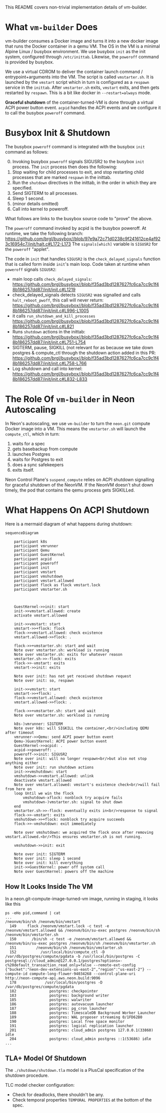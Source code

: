 This README covers non-trivial implementation details of vm-builder.

What `vm-builder` Does
======================

vm-builder consumes a Docker image and turns it into a new docker image that runs the Docker container in a qemu VM.
The OS in the VM is a minimal Alpine Linux / busybox environment.
We use busybox `init` as the init system, configured through `/etc/inittab`.
Likewise, the `poweroff` command is provided by busybox.

We use a virtual CDROM to deliver the container launch command / entrypoint+arguments into the VM.
The script is called `vmstarter.sh`.
It is launched by the `vmstart` script which in turn is configured as a `respawn` service in the `inittab`.
After `vmstarter.sh` exits, `vmstart` exits, and then gets restarted by `respawn`.
This is a bit like docker in `--restart=always` mode.

**Graceful shutdown** of the container-turned-VM is done through a virtual ACPI power button event.
`acpid` handles the ACPI events and we configure it to call the busybox `poweroff` command.

Busybox Init & Shutdown
=======================

The busybox `poweroff` command is integrated with the busybox `init` command as follows:

0. Invoking busybox `poweroff` signals SIGUSR2 to the busybox `init` process.
   The `init` process then does the following:
1. Stop waiting for child processes to exit, and stop restarting child
   processes that are marked `respawn` in the inittab.
2. Run the `shutdown` directives in the inittab, in the order
   in which they are specified.
3. Send SIGTERM to all processes.
4. Sleep 1 second.
5. (minor details omitted)
6. Call into kernel to poweroff.

What follows are links to the busybox source code to "prove" the above.

The `poweroff` command invoked by acpid is the busybox poweroff.
At runtime, we take the following branch:
https://github.com/brgl/busybox//blob/97e9a72c71d0238c9f241612ce4af923c16954c7/init/halt.c#L172-L173
The `signals[which]` variable is `SIGUSR2` for the `poweroff` "applet".

The code in `init` that handles `SIGUSR2` is the `check_delayed_signals` function that is called form inside `init`'s main loop.
Code taken at runtime when `poweroff` signals `SIGUSR2`:

* main loop calls `check_delayed_signals`: https://github.com/brgl/busybox//blob/f35ad3bd1287627fc6ca7cc9c1f48b186257dd87/init/init.c#L1219
* check_delayed_signals detects `SIGUSR2` was signalled and calls `halt_reboot_pwoff`, this call will never return: https://github.com/brgl/busybox//blob/f35ad3bd1287627fc6ca7cc9c1f48b186257dd87/init/init.c#L996-L1005
* it calls `run_shutdown_and_kill_processes` https://github.com/brgl/busybox//blob/f35ad3bd1287627fc6ca7cc9c1f48b186257dd87/init/init.c#L821
* Runs `shutdown` actions in the inittab: https://github.com/brgl/busybox//blob/f35ad3bd1287627fc6ca7cc9c1f48b186257dd87/init/init.c#L751-L754
* SIGTERM, pause, SIGKILL (not relevant for as because we take down postgres & compute_ctl through the shutdown action added in this PR: https://github.com/brgl/busybox//blob/f35ad3bd1287627fc6ca7cc9c1f48b186257dd87/init/init.c#L758-L766
* Log shutdown and call into kernel: https://github.com/brgl/busybox//blob/f35ad3bd1287627fc6ca7cc9c1f48b186257dd87/init/init.c#L832-L833


The Role Of `vm-builder` in Neon Autoscaling
============================================

In Neon's autoscaling, we use `vm-builder` to turn the `neon.git` compute Docker image into a VM.
This means the `vmstarter.sh` will launch the `compute_ctl`, which in turn:
1. waits for a spec
2. gets basebackup from compute
3. launches Postgres
4. waits for Postgres to exit
5. does a sync safekeepers
6. exits itself.

Neon Control Plane's `suspend_compute` relies on ACPI shutdown
signalling for graceful shutdown of the NeonVM.
If the NeonVM doesn't shut down timely, the pod that contains
the qemu process gets SIGKILLed.

What Happens On ACPI Shutdown
=============================

Here is a mermaid diagram of what happens during shutdown:


```mermaid
sequenceDiagram

    participant k8s
    participant vmrunner
    participant Qemu
    participant GuestKernel
    participant acpid
    participant poweroff
    participant init
    participant vmstart
    participant vmshutdown
    participant vmstart.allowed
    participant flock as flock vmstart.lock
    participant vmstarter.sh



    GuestKernel->>init: start
    init->>vmstart.allowed: create
    activate vmstart.allowed

    init->>vmstart: start
    vmstart->>+flock: flock
    flock->>vmstart.allowed: check existence
    vmstart.allowed->>flock: .

    flock->>+vmstarter.sh: start and wait
    Note over vmstarter.sh: workload is running
    Note over vmstarter.sh: exits for whatever reason
    vmstarter.sh->>-flock: exits
    flock->>-vmstart: exits
    vmstart->>init: exits

    Note over init: has not yet received shutdown request
    Note over init: so, respawn

    init->>vmstart: start
    vmstart->>+flock: .
    flock->>vmstart.allowed: check existence
    vmstart.allowed->>flock: .

    flock->>+vmstarter.sh: start and wait
    Note over vmstarter.sh: workload is running

    k8s-)vmrunner: SIGTERM
    Note over k8s: will SIGKILL the container,<br/>including QEMU after timeout
    vmrunner->>Qemu: send ACPI power button event
    Qemu-)GuestKernel: ACPI power button event
    GuestKernel->>acpid: .
    acpid->>poweroff: .
    poweroff->>init: SIGUSR2
    Note over init: will no longer respawn<br/>but also not stop anything either
    Note over init: run shutdown actions
    init->>vmshutdown: start
    vmshutdown->>vmstart.allowed: unlink
    deactivate vmstart.allowed
    Note over vmstart.allowed: vmstart's existence check<br/>will fail from here on
    loop Until we win the flock
        vmshutdown-xflock: nonblock try acquire fails
        vmshutdown-)vmstarter.sh: signal to shut down
    end
    vmstarter.sh->>-flock: eventually exits in<br/>response to signal
    flock->>-vmstart: exits
    vmshutdown->>+flock: nonblock try acquire succeeds
    flock->>-vmshutdown: exit immediately

    Note over vmshutdown: we acquired the flock once after removing vmstart.allowed.<br/>This ensures vmstarter.sh is not running.

    vmshutdown->>init: exit

    Note over init: SIGTERM
    Note over init: sleep 1 second
    Note over init: kill everything
    init->>GuestKernel: power off system call
    Note over GuestKernel: powers off the machine
```

## How It Looks Inside The VM

In a neon.git-compute-image-turned-vm image, running in staging, it looks like this

```
ps -eHo pid,command | cat
...
/neonvm/bin/sh /neonvm/bin/vmstart
  149     flock /neonvm/vmstart.lock -c test -e /neonvm/vmstart.allowed && /neonvm/bin/su-exec postgres /neonvm/bin/sh /neonvm/bin/vmstarter.sh
  150       /bin/sh -c test -e /neonvm/vmstart.allowed && /neonvm/bin/su-exec postgres /neonvm/bin/sh /neonvm/bin/vmstarter.sh
  151         /neonvm/bin/sh /neonvm/bin/vmstarter.sh
  152           /usr/local/bin/compute_ctl -D /var/db/postgres/compute/pgdata -b /usr/local/bin/postgres -C postgresql://cloud_admin@127.0.0.1/postgres?options=-c%20default_transaction_read_only=false --remote-ext-config {"bucket":"neon-dev-extensions-us-east-2","region":"us-east-2"} --compute-id compute-long-flower-94034268 --control-plane-uri http://neon-compute-api.aws.neon.build:9096
  178             /usr/local/bin/postgres -D /var/db/postgres/compute/pgdata
  182               postgres: checkpointer
  183               postgres: background writer
  185               postgres: walwriter
  186               postgres: autovacuum launcher
  187               postgres: pg_cron launcher
  188               postgres: TimescaleDB Background Worker Launcher
  189               postgres: WAL proposer streaming 0/1FD62B0
  190               postgres: Local free space monitor
  191               postgres: logical replication launcher
  201               postgres: cloud_admin postgres 127.0.0.1(33860) idle
  204               postgres: cloud_admin postgres ::1(53686) idle
...
```

## TLA+ Model Of Shutdown

The `./shutdown/shutdown.tla` model is a PlusCal specification of the shutdown procedure.

TLC model checker configuration:

* Check for deadlocks, there shouldn't be any.
* Check temporal properties `TEMPORAL PROPERTIES` at the bottom of the spec.

